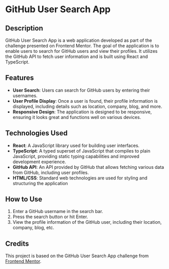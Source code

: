 # **GitHub User Search App**

## Description

GitHub User Search App is a web application developed as part of the challenge presented on Frontend Mentor. The goal of the application is to enable users to search for GitHub users and view their profiles. It utilizes the GitHub API to fetch user information and is built using React and TypeScript.

## Features

- **User Search**: Users can search for GitHub users by entering their usernames.
- **User Profile Display**: Once a user is found, their profile information is displayed, including details such as location, company, blog, and more.
- **Responsive Design**: The application is designed to be responsive, ensuring it looks great and functions well on various devices.

## Technologies Used

- **React**: A JavaScript library used for building user interfaces.
- **TypeScript**: A typed superset of JavaScript that compiles to plain JavaScript, providing static typing capabilities and improved development experience.
- **GitHub API**: An API provided by GitHub that allows fetching various data from GitHub, including user profiles.
- **HTML/CSS**: Standard web technologies are used for styling and structuring the application

## How to Use

1. Enter a GitHub username in the search bar.
2. Press the search button or hit Enter.
3. View the profile information of the GitHub user, including their location, company, blog, etc.

## Credits

This project is based on the GitHub User Search App challenge from [Frontend Mentor](https://www.frontendmentor.io/challenges/github-user-search-app-Q09YOgaH6).
